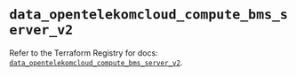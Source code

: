 # `data_opentelekomcloud_compute_bms_server_v2`

Refer to the Terraform Registry for docs: [`data_opentelekomcloud_compute_bms_server_v2`](https://registry.terraform.io/providers/opentelekomcloud/opentelekomcloud/1.36.12/docs/data-sources/compute_bms_server_v2).
